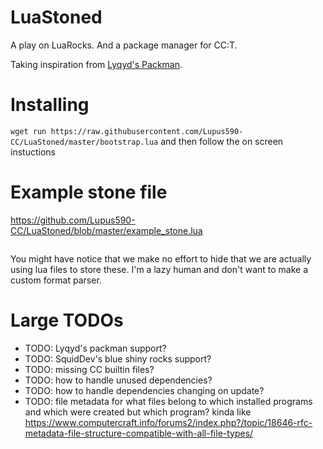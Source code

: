 # LuaStoned
A play on LuaRocks. And a package manager for CC:T.

Taking inspiration from [Lyqyd's Packman](https://github.com/lyqyd/cc-packman).

# Installing
`wget run https://raw.githubusercontent.com/Lupus590-CC/LuaStoned/master/bootstrap.lua`
and then follow the on screen instuctions

# Example stone file
https://github.com/Lupus590-CC/LuaStoned/blob/master/example_stone.lua
```lua:example_stone.lua
```

You might have notice that we make no effort to hide that we are actually using lua files to store these. I'm a lazy human and don't want to make a custom format parser.

# Large TODOs
* TODO: Lyqyd's packman support?
* TODO: SquidDev's blue shiny rocks support?
* TODO: missing CC builtin files?
* TODO: how to handle unused dependencies?
* TODO: how to handle dependencies changing on update?
* TODO: file metadata for what files belong to which installed programs and which were created but which program? kinda like https://www.computercraft.info/forums2/index.php?/topic/18646-rfc-metadata-file-structure-compatible-with-all-file-types/
